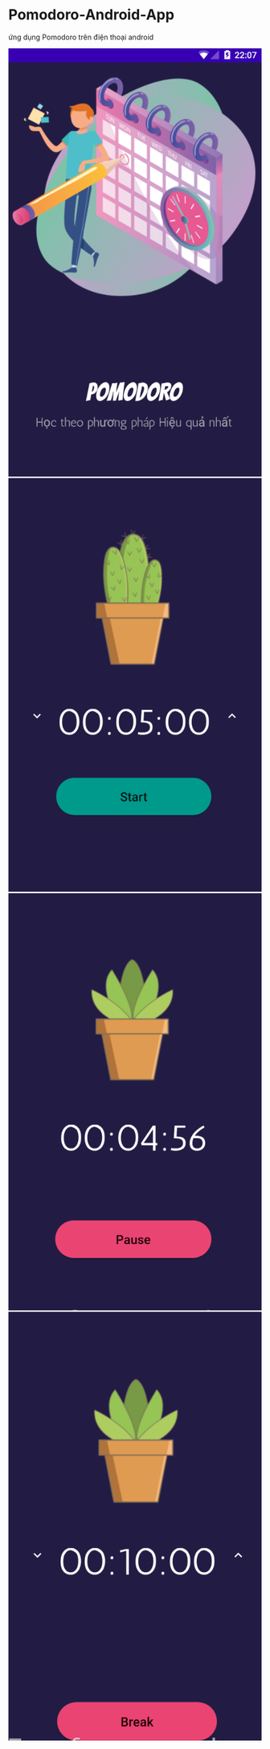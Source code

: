 # Pomodoro-Android-App
ứng dụng Pomodoro trên điện thoại android

![image](https://github.com/Dat0309/Pomodoro-Android-App/blob/main/spalsh.png)
![image](https://github.com/Dat0309/Pomodoro-Android-App/blob/main/Start.png)
![image](https://github.com/Dat0309/Pomodoro-Android-App/blob/main/OnStart.png)
![image](https://github.com/Dat0309/Pomodoro-Android-App/blob/main/Break.png)
